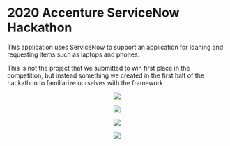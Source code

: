 # 2020 Accenture ServiceNow Hackathon


This application uses ServiceNow to support an application for loaning and requesting items such as laptops and phones. 

This is not the project that we submitted to win first place in the competition, but instead something we created in the first half of the hackathon to familiarize ourselves with the framework. 

<p align="center"><img src= "https://github.com/telvinzhong/Loaner_Request/blob/master/x_cdltd_loaner_req/dictionary/service1.png"></p>

<p align="center"><img src= "https://github.com/telvinzhong/Loaner_Request/blob/master/x_cdltd_loaner_req/dictionary/service2.png"></p>

<p align="center"><img src= "https://github.com/telvinzhong/Loaner_Request/blob/master/x_cdltd_loaner_req/dictionary/service3.png"></p>

<p align="center"><img src= "https://github.com/telvinzhong/Loaner_Request/blob/master/x_cdltd_loaner_req/dictionary/service4.png"></p>
